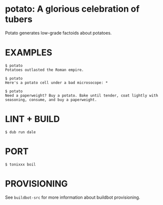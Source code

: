 # potato: A glorious celebration of tubers

Potato generates low-grade factoids about potatoes.

# EXAMPLES

```console
$ potato
Potatoes outlasted the Roman empire.

$ potato
Here's a potato cell under a bad microsocope: *

$ potato
Need a paperweight? Buy a potato. Bake until tender, coat lightly with seasoning, consume, and buy a paperweight.
```

# LINT + BUILD

```console
$ dub run dale
```

# PORT

```console
$ tonixxx boil
```

# PROVISIONING

See `buildbot-src` for more information about buildbot provisioning.
